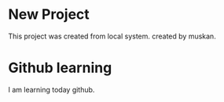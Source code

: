 # New Project
This project was created from local system.
created by muskan.

# Github learning 
I am learning today github.